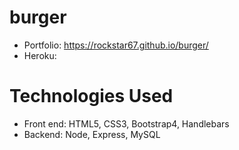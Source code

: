 # burger

* Portfolio:  https://rockstar67.github.io/burger/
* Heroku:

# Technologies Used

* Front end: HTML5, CSS3, Bootstrap4, Handlebars
* Backend: Node, Express, MySQL
